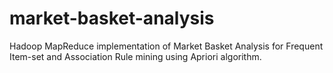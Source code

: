 # market-basket-analysis
Hadoop MapReduce implementation of Market Basket Analysis for Frequent Item-set and Association Rule mining using Apriori algorithm.

